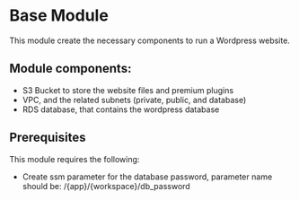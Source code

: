 # Base Module

This module create the necessary components to run a Wordpress website.

## Module components:

- S3 Bucket to store the website files and premium plugins
- VPC, and the related subnets (private, public, and database)
- RDS database, that contains the wordpress database

## Prerequisites

This module requires the following:

- Create ssm parameter for the database password, parameter name should be: /{app}/{workspace}/db_password

